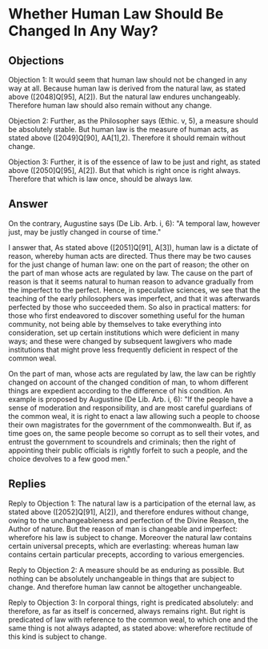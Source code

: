 # Whether Human Law Should Be Changed In Any Way?

## Objections

Objection 1: It would seem that human law should not be changed in any way at all. Because human law is derived from the natural law, as stated above ([2048]Q[95], A[2]). But the natural law endures unchangeably. Therefore human law should also remain without any change.

Objection 2: Further, as the Philosopher says (Ethic. v, 5), a measure should be absolutely stable. But human law is the measure of human acts, as stated above ([2049]Q[90], AA[1],2). Therefore it should remain without change.

Objection 3: Further, it is of the essence of law to be just and right, as stated above ([2050]Q[95], A[2]). But that which is right once is right always. Therefore that which is law once, should be always law.

## Answer

On the contrary, Augustine says (De Lib. Arb. i, 6): "A temporal law, however just, may be justly changed in course of time."

I answer that, As stated above ([2051]Q[91], A[3]), human law is a dictate of reason, whereby human acts are directed. Thus there may be two causes for the just change of human law: one on the part of reason; the other on the part of man whose acts are regulated by law. The cause on the part of reason is that it seems natural to human reason to advance gradually from the imperfect to the perfect. Hence, in speculative sciences, we see that the teaching of the early philosophers was imperfect, and that it was afterwards perfected by those who succeeded them. So also in practical matters: for those who first endeavored to discover something useful for the human community, not being able by themselves to take everything into consideration, set up certain institutions which were deficient in many ways; and these were changed by subsequent lawgivers who made institutions that might prove less frequently deficient in respect of the common weal.

On the part of man, whose acts are regulated by law, the law can be rightly changed on account of the changed condition of man, to whom different things are expedient according to the difference of his condition. An example is proposed by Augustine (De Lib. Arb. i, 6): "If the people have a sense of moderation and responsibility, and are most careful guardians of the common weal, it is right to enact a law allowing such a people to choose their own magistrates for the government of the commonwealth. But if, as time goes on, the same people become so corrupt as to sell their votes, and entrust the government to scoundrels and criminals; then the right of appointing their public officials is rightly forfeit to such a people, and the choice devolves to a few good men."

## Replies

Reply to Objection 1: The natural law is a participation of the eternal law, as stated above ([2052]Q[91], A[2]), and therefore endures without change, owing to the unchangeableness and perfection of the Divine Reason, the Author of nature. But the reason of man is changeable and imperfect: wherefore his law is subject to change. Moreover the natural law contains certain universal precepts, which are everlasting: whereas human law contains certain particular precepts, according to various emergencies.

Reply to Objection 2: A measure should be as enduring as possible. But nothing can be absolutely unchangeable in things that are subject to change. And therefore human law cannot be altogether unchangeable.

Reply to Objection 3: In corporal things, right is predicated absolutely: and therefore, as far as itself is concerned, always remains right. But right is predicated of law with reference to the common weal, to which one and the same thing is not always adapted, as stated above: wherefore rectitude of this kind is subject to change.